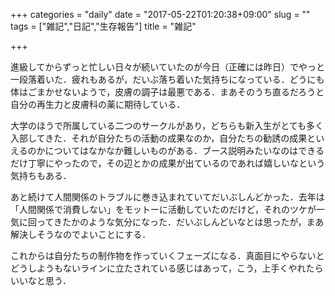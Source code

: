 +++
categories = "daily"
date = "2017-05-22T01:20:38+09:00"
slug = ""
tags = ["雑記","日記","生存報告"]
title = "雑記"

+++

進級してからずっと忙しい日々が続いていたのが今日（正確には昨日）でやっと一段落着いた．疲れもあるが，だいぶ落ち着いた気持ちになっている．どうにも体はごまかせないようで，皮膚の調子は最悪である．まあそのうち直るだろうと自分の再生力と皮膚科の薬に期待している．

大学のほうで所属している二つのサークルがあり，どちらも新入生がとても多く入部してきた．それが自分たちの活動の成果なのか，自分たちの勧誘の成果といえるのかについてはなかなか難しいものがある．ブース説明みたいなのはできるだけ丁寧にやったので，その辺とかの成果が出ているのであれば嬉しいなという気持ちもある．

あと続けて人間関係のトラブルに巻き込まれていてだいぶしんどかった．去年は「人間関係で消費しない」をモットーに活動していたのだけど，それのツケが一気に回ってきたかのような気分になった．だいぶしんどいなとは思ったが，まあ解決しそうなのでよいことにする．

これからは自分たちの制作物を作っていくフェーズになる．真面目にやらないとどうしようもないラインに立たされている感じはあって，こう，上手くやれたらいいなと思う．
